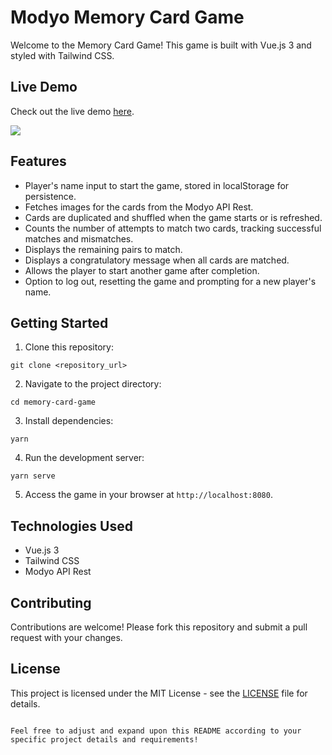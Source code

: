 # Modyo Memory Card Game

Welcome to the Memory Card Game! This game is built with Vue.js 3 and styled with Tailwind CSS.

## Live Demo

Check out the live demo [here](https://modyo-memory-card-game.netlify.app/).

[![](https://markdown-videos-api.jorgenkh.no/youtube/{GENh-htPXgU})](https://youtu.be/{GENh-htPXgU})

## Features

- Player's name input to start the game, stored in localStorage for persistence.
- Fetches images for the cards from the Modyo API Rest.
- Cards are duplicated and shuffled when the game starts or is refreshed.
- Counts the number of attempts to match two cards, tracking successful matches and mismatches.
- Displays the remaining pairs to match.
- Displays a congratulatory message when all cards are matched.
- Allows the player to start another game after completion.
- Option to log out, resetting the game and prompting for a new player's name.

## Getting Started

1. Clone this repository:

```
git clone <repository_url>
```

2. Navigate to the project directory:

```
cd memory-card-game
```

3. Install dependencies:

```
yarn
```

4. Run the development server:

```
yarn serve
```

5. Access the game in your browser at `http://localhost:8080`.

## Technologies Used

- Vue.js 3
- Tailwind CSS
- Modyo API Rest

## Contributing

Contributions are welcome! Please fork this repository and submit a pull request with your changes.

## License

This project is licensed under the MIT License - see the [LICENSE](LICENSE) file for details.
```

Feel free to adjust and expand upon this README according to your specific project details and requirements!